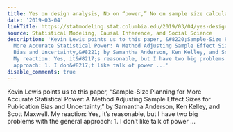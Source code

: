 ```yaml
---
title: Yes on design analysis, No on “power,” No on sample size calculations
date: '2019-03-04'
linkTitle: https://statmodeling.stat.columbia.edu/2019/03/04/yes-design-analysis-no-power-no-sample-size-calculations/
source: Statistical Modeling, Causal Inference, and Social Science
description: 'Kevin Lewis points us to this paper, &#8220;Sample-Size Planning for
  More Accurate Statistical Power: A Method Adjusting Sample Effect Sizes for Publication
  Bias and Uncertainty,&#8221; by Samantha Anderson, Ken Kelley, and Scott Maxwell.
  My reaction: Yes, it&#8217;s reasonable, but I have two big problems with the general
  approach: 1. I don&#8217;t like talk of power ...'
disable_comments: true
---
```

Kevin Lewis points us to this paper, &#8220;Sample-Size Planning for More Accurate Statistical Power: A Method Adjusting Sample Effect Sizes for Publication Bias and Uncertainty,&#8221; by Samantha Anderson, Ken Kelley, and Scott Maxwell. My reaction: Yes, it&#8217;s reasonable, but I have two big problems with the general approach: 1. I don&#8217;t like talk of power ...